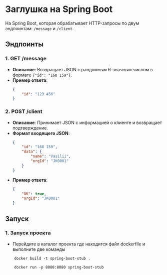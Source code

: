 
# Заглушка на Spring Boot

На Spring Boot, которая обрабатывает HTTP-запросы по двум эндпоинтам: `/message` и `/client`.

## Эндпоинты

### 1. GET /message

- **Описание**: Возвращает JSON с рандомным 6-значным числом в формате `{"id": "168 159"}`.
- **Пример ответа**:
    ```json
    {
        "id": "123 456"
    }
    ```

### 2. POST /client

- **Описание**: Принимает JSON с информацией о клиенте и возвращает подтверждение.
- **Формат входящего JSON**:
    ```json
    {
        "id": "168 159",
        "data": {
            "name": "Vasilii",
            "orgId": "JK0001"
        }
    }
    ```
- **Пример ответа**:
    ```json
    {
        "OK": true,
        "orgId": "JK0001"
    }
    ```

## Запуск

### 1. Запуск проекта
- Перейдите в каталог проекта где находится файл dockerfile и выполните две команды

```
    docker build -t spring-boot-stub .
```

```
    docker run -p 8080:8080 spring-boot-stub
```


